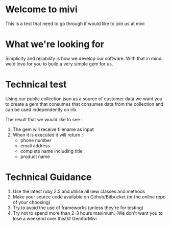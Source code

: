 # Welcome to mivi

This is a test that need to go through if would like to join us at mivi

# What we're looking for

Simplicity and reliability is how we develop our software. With that in mind we'd love for you to build a very simple gem for us.

# Technical test

Using our public collection.json as a source of customer data we want you to create a gem that consumes that consumes data from the collection and can be used independently on irb.

The result that we would like to see :

1. The gem will receive filename as input
2. When it is executed it will return :
   - phone number
   - email address
   - complete name including title
   - product name
   
# Technical Guidance
1. Use the latest ruby 2.5 and utilise all new classes and methods
2. Make your source code available on Github/Bitbucket (or the online repo of your choosing)
3. Try to avoid the use of frameworks (unless they're for testing)
4. Try not to spend more than 2-3 hours maximum. (We don't want you to lose a weekend over this!)# GemforMivi
